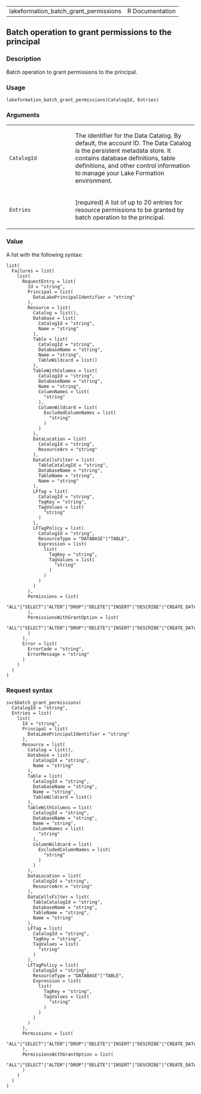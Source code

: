 <table style="width: 100%;">
<tbody>
<tr class="odd">
<td>lakeformation_batch_grant_permissions</td>
<td style="text-align: right;">R Documentation</td>
</tr>
</tbody>
</table>

## Batch operation to grant permissions to the principal

### Description

Batch operation to grant permissions to the principal.

### Usage

    lakeformation_batch_grant_permissions(CatalogId, Entries)

### Arguments

<table>
<colgroup>
<col style="width: 35%" />
<col style="width: 65%" />
</colgroup>
<tbody>
<tr class="odd">
<td><code
id="lakeformation_batch_grant_permissions_:_CatalogId">CatalogId</code></td>
<td><p>The identifier for the Data Catalog. By default, the account ID.
The Data Catalog is the persistent metadata store. It contains database
definitions, table definitions, and other control information to manage
your Lake Formation environment.</p></td>
</tr>
<tr class="even">
<td><code
id="lakeformation_batch_grant_permissions_:_Entries">Entries</code></td>
<td><p>[required] A list of up to 20 entries for resource permissions to
be granted by batch operation to the principal.</p></td>
</tr>
</tbody>
</table>

### Value

A list with the following syntax:

    list(
      Failures = list(
        list(
          RequestEntry = list(
            Id = "string",
            Principal = list(
              DataLakePrincipalIdentifier = "string"
            ),
            Resource = list(
              Catalog = list(),
              Database = list(
                CatalogId = "string",
                Name = "string"
              ),
              Table = list(
                CatalogId = "string",
                DatabaseName = "string",
                Name = "string",
                TableWildcard = list()
              ),
              TableWithColumns = list(
                CatalogId = "string",
                DatabaseName = "string",
                Name = "string",
                ColumnNames = list(
                  "string"
                ),
                ColumnWildcard = list(
                  ExcludedColumnNames = list(
                    "string"
                  )
                )
              ),
              DataLocation = list(
                CatalogId = "string",
                ResourceArn = "string"
              ),
              DataCellsFilter = list(
                TableCatalogId = "string",
                DatabaseName = "string",
                TableName = "string",
                Name = "string"
              ),
              LFTag = list(
                CatalogId = "string",
                TagKey = "string",
                TagValues = list(
                  "string"
                )
              ),
              LFTagPolicy = list(
                CatalogId = "string",
                ResourceType = "DATABASE"|"TABLE",
                Expression = list(
                  list(
                    TagKey = "string",
                    TagValues = list(
                      "string"
                    )
                  )
                )
              )
            ),
            Permissions = list(
              "ALL"|"SELECT"|"ALTER"|"DROP"|"DELETE"|"INSERT"|"DESCRIBE"|"CREATE_DATABASE"|"CREATE_TABLE"|"DATA_LOCATION_ACCESS"|"CREATE_TAG"|"ASSOCIATE"
            ),
            PermissionsWithGrantOption = list(
              "ALL"|"SELECT"|"ALTER"|"DROP"|"DELETE"|"INSERT"|"DESCRIBE"|"CREATE_DATABASE"|"CREATE_TABLE"|"DATA_LOCATION_ACCESS"|"CREATE_TAG"|"ASSOCIATE"
            )
          ),
          Error = list(
            ErrorCode = "string",
            ErrorMessage = "string"
          )
        )
      )
    )

### Request syntax

    svc$batch_grant_permissions(
      CatalogId = "string",
      Entries = list(
        list(
          Id = "string",
          Principal = list(
            DataLakePrincipalIdentifier = "string"
          ),
          Resource = list(
            Catalog = list(),
            Database = list(
              CatalogId = "string",
              Name = "string"
            ),
            Table = list(
              CatalogId = "string",
              DatabaseName = "string",
              Name = "string",
              TableWildcard = list()
            ),
            TableWithColumns = list(
              CatalogId = "string",
              DatabaseName = "string",
              Name = "string",
              ColumnNames = list(
                "string"
              ),
              ColumnWildcard = list(
                ExcludedColumnNames = list(
                  "string"
                )
              )
            ),
            DataLocation = list(
              CatalogId = "string",
              ResourceArn = "string"
            ),
            DataCellsFilter = list(
              TableCatalogId = "string",
              DatabaseName = "string",
              TableName = "string",
              Name = "string"
            ),
            LFTag = list(
              CatalogId = "string",
              TagKey = "string",
              TagValues = list(
                "string"
              )
            ),
            LFTagPolicy = list(
              CatalogId = "string",
              ResourceType = "DATABASE"|"TABLE",
              Expression = list(
                list(
                  TagKey = "string",
                  TagValues = list(
                    "string"
                  )
                )
              )
            )
          ),
          Permissions = list(
            "ALL"|"SELECT"|"ALTER"|"DROP"|"DELETE"|"INSERT"|"DESCRIBE"|"CREATE_DATABASE"|"CREATE_TABLE"|"DATA_LOCATION_ACCESS"|"CREATE_TAG"|"ASSOCIATE"
          ),
          PermissionsWithGrantOption = list(
            "ALL"|"SELECT"|"ALTER"|"DROP"|"DELETE"|"INSERT"|"DESCRIBE"|"CREATE_DATABASE"|"CREATE_TABLE"|"DATA_LOCATION_ACCESS"|"CREATE_TAG"|"ASSOCIATE"
          )
        )
      )
    )
